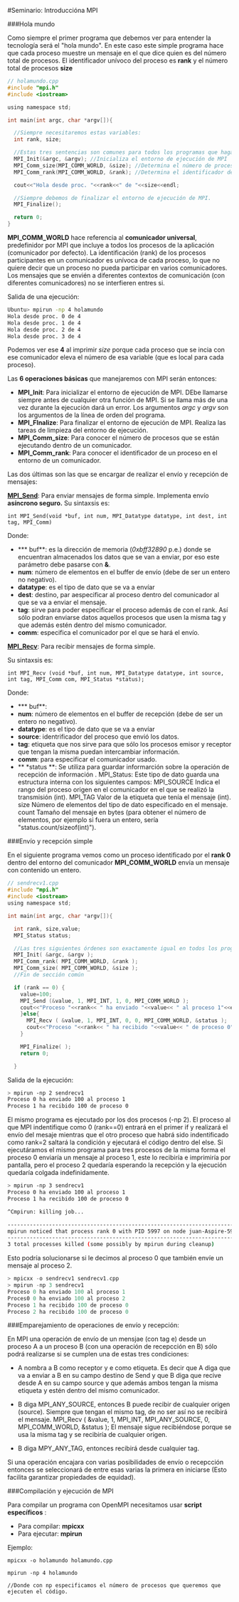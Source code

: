 #Seminario: Introduccióna MPI

###Hola mundo

Como siempre el primer programa que debemos ver para entender la tecnología será el "hola mundo". En este caso este simple programa hace que cada proceso muestre un mensaje en el que dice quien es del número total de procesos. El identificador unívoco del proceso es **rank** y el número total de procesos **size**

~~~c
// holamundo.cpp
#include "mpi.h"
#include <iostream>

using namespace std;

int main(int argc, char *argv[]){

  //Siempre necesitaremos estas variables:
  int rank, size;

  //Estas tres sentencias son comunes para todos los programas que hagamos:
  MPI_Init(&argc, &argv); //Inicializa el entorno de ejecución de MPI
  MPI_Comm_size(MPI_COMM_WORLD, &size); //Determina el número de procesos de un comunicador
  MPI_Comm_rank(MPI_COMM_WORLD, &rank); //Determina el identificador del proceso en un comunicador.

  cout<<"Hola desde proc. "<<rank<<" de "<<size<<endl;

  //Siempre debemos de finalizar el entorno de ejecución de MPI.
  MPI_Finalize();

  return 0;
}
~~~

**MPI_COMM_WORLD** hace referencia al **comunicador universal**, predefinidor por MPI que incluye a todos los procesos de la aplicación (comunicador por defecto). La identificación (rank) de los procesos participantes en un comunicador es unívoca de cada proceso, lo que no quiere decir que un proceso no pueda participar en varios comunicadores. Los mensajes que se envién a diferentes contextos de comunicación (con diferentes comunicadores) no se interfieren entres si.

Salida de una ejecución:

~~~bash
Ubuntu> mpirun -np 4 holamundo
Hola desde proc. 0 de 4
Hola desde proc. 1 de 4
Hola desde proc. 2 de 4
Hola desde proc. 3 de 4
~~~

Podemos ver ese **4** al imprimir *size* porque cada proceso que se incia con ese comunicador eleva el número de esa variable (que es local para cada proceso).

Las **6 operaciones básicas** que manejaremos con MPI serán entonces:

* **MPI_Init**: Para inicializar el entorno de ejecución de MPI. DEbe llamarse siempre antes de cualquier otra función de MPI. Si se llama más de una vez durante la ejecución dará un error. Los argumentos *argc* y *argv* son los argumentos de la línea de orden del programa.
* **MPI_FInalize**: Para finalizar el entorno de ejecución de MPI. Realiza las tareas de limpieza del entorno de ejecución.
* **MPI_Comm_size**: Para conocer el número de procesos que se están ejecutando
dentro de un comunicador.
* **MPI_Comm_rank**: Para conocer el identificador de un proceso en el entorno de un comunicador.

Las dos últimas son las que se encargar de realizar el envío y recepción de mensajes:

 **[MPI_Send](http://www.mpich.org/static/docs/v3.1/www3/MPI_Send.html)**: Para enviar mensajes de forma simple.
  Implementa envío **asíncrono seguro.** Su sintaxsis es:


    int MPI_Send(void *buf, int num, MPI_Datatype datatype, int dest, int tag, MPI_Comm)

Donde:

* *** buf**:  es la dirección de memoria (*0xbff32890* p.e.) donde se encuentran almacenados los datos que se van a enviar, por eso este parámetro debe pasarse con **&**.
* **num**: número de elementos en el buffer de envío (debe de ser un entero no negativo).
* **datatype**: es el tipo de dato que se va a envíar
* **dest**: destino, par aespecificar al proceso dentro del comunicador al que se va a enviar el mensaje.
* **tag**: sirve para poder especificar el proceso además de con el rank. Así sólo podran enviarse datos aquellos procesos que usen la misma tag y que además estén dentro del mismo comunicador.
* **comm**: especifica el comunicador por el que se hará el envío.





 **[MPI_Recv](http://www.mpich.org/static/docs/v3.1/www3/MPI_Recv.html)**: Para recibir mensajes de forma simple.

Su sintaxsis es:

    int MPI_Recv (void *buf, int num, MPI_Datatype datatype, int source, int tag, MPI_Comm com, MPI_Status *status);

Donde:

* *** buf**:  
* **num**: número de elementos en el buffer de recepción (debe de ser un entero no negativo).
* **datatype**: es el tipo de dato que se va a envíar
* **source**: identrificador del proceso que envió los datos.
* **tag**: etiqueta que nos sirve para que sólo los procesos emisor y receptor que tengan la misma puedan intercambiar información.
* **comm**: para especificar el comunicador usado.
* ** *status **: Se utiliza para guardar informarción sobre la operación de recepción de información . MPI_Status: Este tipo de dato guarda una estructura interna con los siguientes campos:
MPI_SOURCE	Indica el rango del proceso origen en el comunicador en el que se realizó la transmisión (int).
MPI_TAG	Valor de la etiqueta que tenía el mensaje (int).
size	Número de elementos del tipo de dato especificado en el mensaje.
count	Tamaño del mensaje en bytes (para obtener el número de elementos, por ejemplo si fuera un entero, sería "status.count/sizeof(int)").

###Envío y recepción simple

En el siguiente programa vemos como un proceso identificado por el **rank 0** dentro del entorno del comunicador **MPI_COMM_WORLD** envía un mensaje con contenido un entero.

~~~ c
// sendrecv1.cpp
#include "mpi.h"
#include <iostream>
using namespace std;

int main(int argc, char *argv[]){

  int rank, size,value;
  MPI_Status status;

  //Las tres siguientes órdenes son exactamente igual en todos los programas:
  MPI_Init( &argc, &argv );
  MPI_Comm_rank( MPI_COMM_WORLD, &rank );
  MPI_Comm_size( MPI_COMM_WORLD, &size );
  //Fin de sección común

  if (rank == 0) {
    value=100;
    MPI_Send (&value, 1, MPI_INT, 1, 0, MPI_COMM_WORLD );
    cout<<"Proceso "<<rank<< " ha enviado "<<value<< " al proceso 1"<<endl;
    }else{
      MPI_Recv ( &value, 1, MPI_INT, 0, 0, MPI_COMM_WORLD, &status );
      cout<<"Proceso "<<rank<< " ha recibido "<<value<< " de proceso 0"<<endl;
    }

    MPI_Finalize( );
    return 0;

  }
~~~





Salida de la ejecución:

~~~bash
> mpirun -np 2 sendrecv1
Proceso 0 ha enviado 100 al proceso 1
Proceso 1 ha recibido 100 de proceso 0
~~~

El mismo programa es ejecutado por los dos procesos (-np 2). El proceso al que MPI indentifique como 0 (rank==0) entrará en el primer if y realizará el envío del mesaje mientras que el otro proceso que habrá sido indentificado como rank=2 saltará la condición y ejecutará el código dentro del else. Si ejecutáramos el mismo programa para tres procesos de la misma forma el proceso 0 enviaría un mensaje al proceso 1, este lo recibiría e imprimiría por pantalla, pero el proceso 2 quedaría esperando la recepción y la ejecución quedaría colgada indefinidamente.

~~~bash
> mpirun -np 3 sendrecv1
Proceso 0 ha enviado 100 al proceso 1
Proceso 1 ha recibido 100 de proceso 0

^Cmpirun: killing job...

--------------------------------------------------------------------------
mpirun noticed that process rank 0 with PID 5997 on node juan-Aspire-5920 exited on signal 2 (Interrupt).
--------------------------------------------------------------------------
3 total processes killed (some possibly by mpirun during cleanup)
~~~

Esto podría solucionarse si le decimos al proceso 0 que también envíe un mensaje al proceso 2.

~~~c
> mpicxx -o sendrecv1 sendrecv1.cpp
> mpirun -np 3 sendrecv1
Proceso 0 ha enviado 100 al proceso 1
Proces0 0 ha enviado 100 al proceso 2
Proceso 1 ha recibido 100 de proceso 0
Proceso 2 ha recibido 100 de proceso 0
~~~

###Emparejamiento de operaciones de envío y recepción:

En MPI una operación de envío de un mensjae (con tag e) desde un proceso A a un proceso B (con una operación de recepcción en B) sólo podrá realizarse si se cumplen una de estas tres condiciones:

* A nombra a B como receptor y e como etiqueta. Es decir que A diga que va a enviar a B en su campo destino de Send y que B diga que recive  desde A en su campo source y que además ambos tengan la misma etiqueta y estén dentro del mismo comunicador.
* B diga MPI_ANY_SOURCE, entonces B puede recibir de cualquier origen (source). Siempre que tengan el mismo tag, de no ser así no se recibirá el mensaje.
      MPI_Recv ( &value, 1, MPI_INT, MPI_ANY_SOURCE, 0, MPI_COMM_WORLD, &status );
El mensaje sigue recibiéndose porque se usa la misma tag y se recibiría de cualquier origen.

* B diga MPY_ANY_TAG, entonces recibirá desde cualquier tag.

Si una operación encajara con varias posibilidades de envío o recepcción entonces se seleccionará de entre esas varias la primera en iniciarse (Esto facilita garantizar propiedades de equidad).



###Compilación y ejecución de MPI

Para compilar un programa con OpenMPI necesitamos usar **script específicos** :

  * Para compilar: **mpicxx**
  * Para ejecutar: **mpirun**

Ejemplo:

    mpicxx -o holamundo holamundo.cpp

    mpirun -np 4 holamundo

    //Donde con np especificamos el número de procesos que queremos que ejecuten el código.
